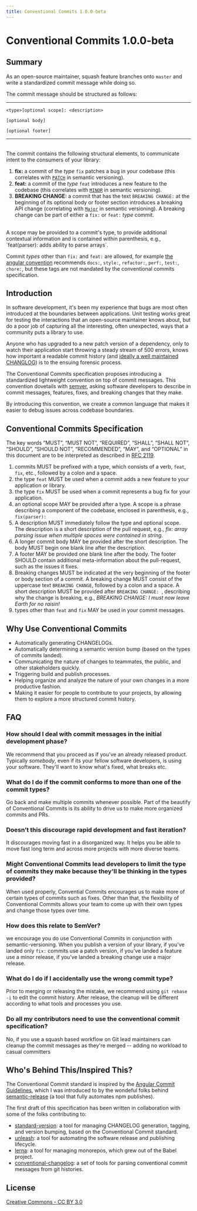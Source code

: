 ```yaml
---
title: Conventional Commits 1.0.0-beta
---
```


# Conventional Commits 1.0.0-beta

## Summary

As an open-source maintainer, squash feature branches onto `master` and write
a standardized commit message while doing so.

The commit message should be structured as follows:

---

```
<type>[optional scope]: <description>

[optional body]

[optional footer]
```
---

<br />
The commit contains the following structural elements, to communicate intent to the
consumers of your library:

1. **fix:** a commit of the _type_ `fix` patches a bug in your codebase (this correlates with [`PATCH`](http://semver.org/#summary) in semantic versioning).
2. **feat:** a commit of the _type_ `feat` introduces a new feature to the codebase (this correlates
  with [`MINOR`](http://semver.org/#summary) in semantic versioning).
3. **BREAKING CHANGE:** a commit that has the text `BREAKING CHANGE:` at the beginning of its optional body or footer section introduces a breaking API change (correlating with [`Major`](http://semver.org/#summary) in semantic versioning). A breaking change can be
  part of either a `fix:` or `feat:` _type_ commit.

<br />
A scope may be provided to a commit's type, to provide additional contextual information and
is contained within parenthesis, e.g., `feat(parser): adds ability to parse arrays`.

Commit _types_ other than `fix:` and `feat:` are allowed, for example [the angular convention](https://github.com/angular/angular.js/blob/master/CONTRIBUTING.md#commit-message-format) recommends `docs:`, `style:`, `refactor:`, `perf:`, `test:`, `chore:`, but these tags are
not mandated by the conventional commits specification.

## Introduction

In software development, it's been my experience that bugs are most often introduced
at the boundaries between applications. Unit testing works great for testing the interactions
that an open-source maintainer knows about, but do a poor job of capturing all the
interesting, often unexpected, ways that a community puts a library to use.

Anyone who has upgraded to a new patch version of a dependency, only to watch their
application start throwing a steady stream of 500 errors, knows how important
a readable commit history (and [ideally a well maintained CHANGLOG](http://keepachangelog.com/en/0.3.0/)) is to the ensuing
forensic process.

The Conventional Commits specification proposes introducing a standardized lightweight
convention on top of commit messages. This convention dovetails with [semver](http://semver.org),
asking software developers to describe in commit messages, features, fixes, and breaking
changes that they make.

By introducing this convention, we create a common language that makes it easier to
debug issues across codebase boundaries.

## Conventional Commits Specification

The key words “MUST”, “MUST NOT”, “REQUIRED”, “SHALL”, “SHALL NOT”, “SHOULD”, “SHOULD NOT”, “RECOMMENDED”, “MAY”, and “OPTIONAL” in this document are to be interpreted as described in [RFC 2119](https://www.ietf.org/rfc/rfc2119.txt).

1. commits MUST be prefixed with a type, which consists of a verb, `feat`, `fix`, etc.,
   followed by a colon and a space.
2. the type `feat` MUST be used when a commit adds a new feature to your application
  or library.
3. the type `fix` MUST be used when a commit represents a bug fix for your application.
4. an optional scope MAY be provided after a type. A scope is a phrase describing
  a component of the codebase, enclosed in parenthesis, e.g., `fix(parser):`
5. A description MUST immediately follow the type and optional scope.
  The description is a short description of the pull request, e.g.,
  _fix: array parsing issue when multiple spaces were contained in string._
6. A longer commit body MAY be provided after the short description. The body MUST
   begin one blank line after the description.
7. A footer MAY be provided one blank line after the body. The footer SHOULD contain
   additional meta-information about the pull-request, such as the issues it fixes.
7. Breaking changes MUST be indicated at the very beginning of the footer or body section of a commit. A breaking change MUST consist of the uppercase text `BREAKING CHANGE`, followed by a colon and a space. A short
  description MUST be provided after `BREAKING CHANGE: `, describing why the change is
  breaking, e.g., _BREAKING CHANGE: I must now leave Earth for no raisin!_
8. types other than `feat` and `fix` MAY be used in your commit messages.

## Why Use Conventional Commits

* Automatically generating CHANGELOGs.
* Automatically determining a semantic version bump (based on the types of commits landed).
* Communicating the nature of changes to teammates, the public, and other stakeholders quickly.
* Triggering build and publish processes.
* Helping organize and analyze the nature of your own changes in a more productive fashion.
* Making it easier for people to contribute to your projects, by allowing them to explore
  a more structured commit history.

## FAQ

### How should I deal with commit messages in the initial development phase?

We recommend that you proceed as if you've an already released product. Typically *somebody*, even if its your fellow software developers, is using your software. They'll want to know what's fixed, what breaks etc.

### What do I do if the commit conforms to more than one of the commit types?

Go back and make multiple commits whenever possible. Part of the beautify of Conventional Commits is its ability to drive us to make more organized commits and PRs.

### Doesn’t this discourage rapid development and fast iteration?
It discourages moving fast in a disorganized way. It helps you be able to move fast long term and across more projects with more diverse teams.

### Might Conventional Commits lead developers to limit the type of commits they make because they'll be thinking in the types provided?
When used properly, Convential Commits encourages us to make more of certain types of commits such as fixes. Other than that, the flexibility of Conventional Commits allows your team to come up with their own types and change those types over time.

### How does this relate to SemVer?

we encourage you do use Conventional Commits in conjunction with semantic-versioning. When you publish a version of your library, if you've landed only `fix:` commits use a patch version, if you've landed a feature use a minor release, if you've landed a breaking change use a major release.

### What do I do if I accidentally use the wrong commit type?

Prior to merging or releasing the mistake, we recommend using `git rebase -i` to edit the commit history. After release, the cleanup will be different according to what tools and processes you use.

### Do all my contributors need to use the conventional commit specification?

No, if you use a squash based workflow on Git lead maintainers can cleanup the commit messages as they're merged -- adding no workload to casual committers

## Who's Behind This/Inspired This?

The Conventional Commit standard is inspired by the [Angular Commit Guidelines](https://github.com/angular/angular.js/blob/master/CONTRIBUTING.md#commit), which
I was introduced to by the wondeful folks behind [semantic-release](https://github.com/semantic-release/semantic-release) (a tool
  that fully automates npm publishes).

The first draft of this specification has been written in collaboration with some of the
folks contributing to:

* [standard-version](https://github.com/conventional-changelog/standard-version): a tool
  for managing CHANGELOG generation, tagging, and version bumping, based on the
  Conventional Commit standard.
* [unleash](https://www.npmjs.com/package/unleash): a tool for automating the
  software release and publishing lifecycle.
* [lerna](https://github.com/lerna/lerna): a tool for managing monorepos, which grew out
  of the Babel project.
* [conventional-changelog](https://github.com/conventional-changelog/conventional-changelog): a
  set of tools for parsing conventional commit messages from git histories.

## License

[Creative Commons - CC BY 3.0](http://creativecommons.org/licenses/by/3.0/)
